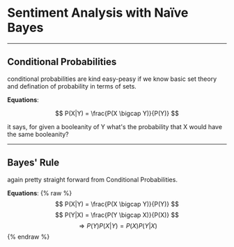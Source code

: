# Sentiment Analysis with Naïve Bayes

____________________________

## Conditional Probabilities
conditional probabilities are kind easy-peasy if we know basic set theory and defination of probability in terms of sets.

**Equations**:

$$ P(X|Y) = \frac{P(X \bigcap Y)}{P(Y)} $$

it says, for given a booleanity of Y what's the probability that X would have the same booleanity?

__________________


## Bayes' Rule
again pretty straight forward from Conditional Probabilities.

**Equations**:
{% raw %}
$$ P(X|Y) = \frac{P(X \bigcap Y)}{P(Y)} $$
$$ P(Y|X) = \frac{P(Y \bigcap X)}{P(X)} $$
$$ \Rightarrow P(Y)P(X|Y) = P(X)P(Y|X) $$
{% endraw %}